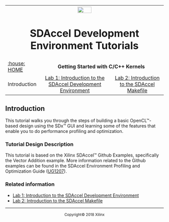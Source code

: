 
<table style="width:100%">
  <tr>

<th width="100%" colspan="6"><img src="https://www.xilinx.com/content/dam/xilinx/imgs/press/media-kits/corporate/xilinx-logo.png" width="30%"/><h1>SDAccel Development Environment Tutorials</h2>
</th>

  </tr>
  <tr>
  <td><a href="../README.md">:house: HOME </a></td>
    <td colspan="2" align="center"><b>Getting Started with C/C++ Kernels</b></td>
  </tr>
  <tr>
     <td align="center">Introduction</td>
     <td align="center"><a href="lab-1-introduction-to-the-sadccel-developmentenvironment.md">Lab 1: Introduction to the SDAccel Development Environment</a></td>
     <td align="center"><a href="lab-2-introduction-to-the-sdaccel-makefile.md">Lab 2: Introduction to the SDAccel Makefile</a></td>
   </tr>
</table>

## Introduction  

This tutorial walks you through the steps of building<!--shows the steps?--> a basic OpenCL™-based design using the SDx™<!--need an approved noun. either development environment or tool--> GUI and learning some of the features that enable you to do performance profiling and optimization.  

### Tutorial Design Description  

This tutorial is based on the Xilinx SDAccel™ Github Examples<!--check on how the Github is being described officially-->, specifically the Vector Addition example. More information related to the Github examples can be found in the  SDAccel Environment Profiling and Optimization Guide ([UG1207](https://www.xilinx.com/cgi-bin/docs/rdoc?v=2018.2;d=ug1207-sdaccel-optimization-guide.pdf)).

### Related information
 - <a href="lab-1-introduction-to-the-sadccel-developmentenvironment.md">Lab 1: Introduction to the SDAccel Development Environment</a>
 - <a href="lab-2-introduction-to-the-sdaccel-makefile.md">Lab 2: Introduction to the SDAccel Makefile</a>

<hr/>
<p align="center"><sup>Copyright&copy; 2018 Xilinx</sup></p>
